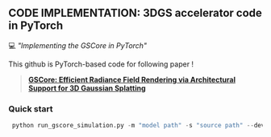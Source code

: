## CODE IMPLEMENTATION: 3DGS accelerator code in PyTorch
💻 *"Implementing the GSCore in PyTorch"*

This github is PyTorch-based code for following paper !

> **[GSCore: Efficient Radiance Field Rendering via Architectural Support for 3D Gaussian Splatting](https://dl.acm.org/doi/10.1145/3620666.3651385)**

### Quick start
``` python
 python run_gscore_simulation.py -m "model path" -s "source path" --device "device"

```
